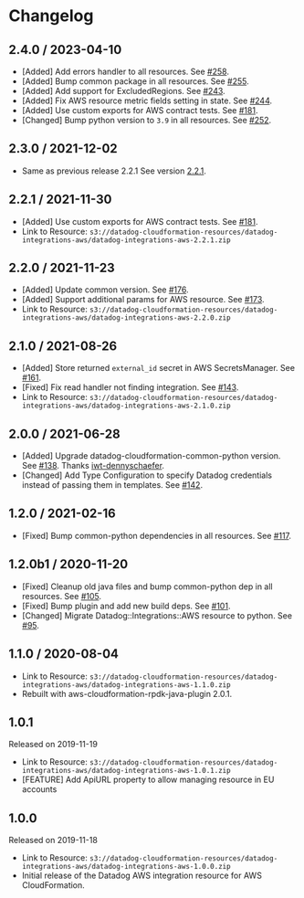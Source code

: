 # Changelog

## 2.4.0 / 2023-04-10

* [Added] Add errors handler to all resources. See [#258](https://github.com/DataDog/datadog-cloudformation-resources/pull/258).
* [Added] Bump common package in all resources. See [#255](https://github.com/DataDog/datadog-cloudformation-resources/pull/255).
* [Added] Add support for ExcludedRegions. See [#243](https://github.com/DataDog/datadog-cloudformation-resources/pull/243).
* [Added] Fix AWS resource metric fields setting in state. See [#244](https://github.com/DataDog/datadog-cloudformation-resources/pull/244).
* [Added] Use custom exports for AWS contract tests. See [#181](https://github.com/DataDog/datadog-cloudformation-resources/pull/181).
* [Changed] Bump python version to `3.9` in all resources. See [#252](https://github.com/DataDog/datadog-cloudformation-resources/pull/252).

## 2.3.0 / 2021-12-02

* Same as previous release 2.2.1 See version [2.2.1](#221--2021-11-30).

## 2.2.1 / 2021-11-30

* [Added] Use custom exports for AWS contract tests. See [#181](https://github.com/DataDog/datadog-cloudformation-resources/pull/181).
* Link to Resource: `s3://datadog-cloudformation-resources/datadog-integrations-aws/datadog-integrations-aws-2.2.1.zip`

## 2.2.0 / 2021-11-23

* [Added] Update common version. See [#176](https://github.com/DataDog/datadog-cloudformation-resources/pull/176).
* [Added] Support additional params for AWS resource. See [#173](https://github.com/DataDog/datadog-cloudformation-resources/pull/173).
* Link to Resource: `s3://datadog-cloudformation-resources/datadog-integrations-aws/datadog-integrations-aws-2.2.0.zip`

## 2.1.0 / 2021-08-26

* [Added] Store returned `external_id` secret in AWS SecretsManager. See [#161](https://github.com/DataDog/datadog-cloudformation-resources/pull/161).
* [Fixed] Fix read handler not finding integration. See [#143](https://github.com/DataDog/datadog-cloudformation-resources/pull/143).
* Link to Resource: `s3://datadog-cloudformation-resources/datadog-integrations-aws/datadog-integrations-aws-2.1.0.zip`

## 2.0.0 / 2021-06-28

* [Added] Upgrade datadog-cloudformation-common-python version. See [#138](https://github.com/DataDog/datadog-cloudformation-resources/pull/138). Thanks [iwt-dennyschaefer](https://github.com/iwt-dennyschaefer).
* [Changed] Add Type Configuration to specify Datadog credentials instead of passing them in templates. See [#142](https://github.com/DataDog/datadog-cloudformation-resources/pull/142).

## 1.2.0 / 2021-02-16

* [Fixed] Bump common-python dependencies in all resources. See [#117](https://github.com/DataDog/datadog-cloudformation-resources/pull/117).

## 1.2.0b1 / 2020-11-20

* [Fixed] Cleanup old java files and bump common-python dep in all resources. See [#105](https://github.com/DataDog/datadog-cloudformation-resources/pull/105).
* [Fixed] Bump plugin and add new build deps. See [#101](https://github.com/DataDog/datadog-cloudformation-resources/pull/101).
* [Changed] Migrate Datadog::Integrations::AWS resource to python. See [#95](https://github.com/DataDog/datadog-cloudformation-resources/pull/95).

## 1.1.0 / 2020-08-04

* Link to Resource: `s3://datadog-cloudformation-resources/datadog-integrations-aws/datadog-integrations-aws-1.1.0.zip`
* Rebuilt with aws-cloudformation-rpdk-java-plugin 2.0.1.

## 1.0.1

Released on 2019-11-19

* Link to Resource: `s3://datadog-cloudformation-resources/datadog-integrations-aws/datadog-integrations-aws-1.0.1.zip`
* [FEATURE] Add ApiURL property to allow managing resource in EU accounts

## 1.0.0

Released on 2019-11-18

* Link to Resource: `s3://datadog-cloudformation-resources/datadog-integrations-aws/datadog-integrations-aws-1.0.0.zip`
* Initial release of the Datadog AWS integration resource for AWS CloudFormation.
